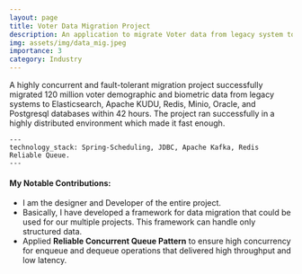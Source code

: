 ```yaml
---
layout: page
title: Voter Data Migration Project
description: An application to migrate Voter data from legacy system to multiple SQL and NoSQL databases.
img: assets/img/data_mig.jpeg
importance: 3
category: Industry
---
```


A highly concurrent and fault-tolerant migration project successfully migrated 120 million voter demographic and biometric data from legacy systems to Elasticsearch, Apache KUDU, Redis, Minio, Oracle, and Postgresql databases within 42 hours. The project ran successfully in a highly distributed environment which made it fast enough.

    ---
    technology_stack: Spring‑Scheduling, JDBC, Apache Kafka, Redis Reliable Queue.
    ---

<h4 class="post-title">My Notable Contributions:</h4>
<div class="row">
 <ul>
<li>I am the designer and Developer of the entire project.</li>
<li>Basically, I have developed a framework for data migration that could be used for our multiple projects. This framework can handle only structured data.</li>
<li>Applied <b>Reliable Concurrent Queue Pattern</b> to ensure high concurrency for enqueue and dequeue operations that delivered high throughput and low latency.</li>
</ul>
</div>